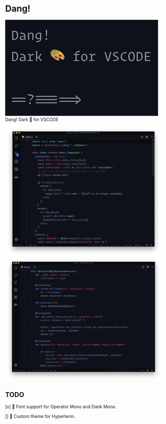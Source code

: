 # Dang!

![Logo](./images/logo.png)
Dang! Dark 🎨 for VSCODE

![screenshot-react](./images/ss-react.png)
![screenshot-python](./images/ss-python.png)

## TODO
[x] 🚀  Font support for Operator Mono and Dank Mono.

[] 🔧  Custom theme for Hyperterm.

